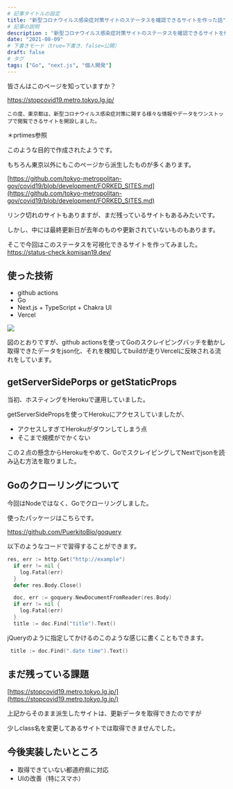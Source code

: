 ```yaml
---
# 記事タイトルの設定
title: "新型コロナウイルス感染症対策サイトのステータスを確認できるサイトを作った話"
# 記事の説明
description : "新型コロナウイルス感染症対策サイトのステータスを確認できるサイトを作った話"
date: "2021-08-09"
# 下書きモード（true=下書き、false=公開）
draft: false
# タグ
tags: ["Go", "next.js", "個人開発"]
---
```

皆さんはこのページを知っていますか？

https://stopcovid19.metro.tokyo.lg.jp/

```
この度、東京都は、新型コロナウイルス感染症対策に関する様々な情報やデータをワンストップで閲覧できるサイトを開設しました。
```

＊prtimes参照

このような目的で作成されたようです。

もちろん東京以外にもこのページから派生したものが多くあります。

[https://github.com/tokyo-metropolitan-gov/covid19/blob/development/FORKED_SITES.md](https://github.com/tokyo-metropolitan-gov/covid19/blob/development/FORKED_SITES.md)

リンク切れのサイトもありますが、まだ残っているサイトもあるみたいです。

しかし、中には最終更新日が去年のものや更新されていないものもあります。

そこで今回はこのステータスを可視化できるサイトを作ってみました。
https://status-check.komisan19.dev/

## 使った技術

- github actions
- Go
- Next.js + TypeScript + Chakra UI
- Vercel

![](https://storage.googleapis.com/zenn-user-upload/39cd0b0555cef0fdea8b3bd9.png)


図のとおりですが、github actionsを使ってGoのスクレイピングバッチを動かし取得できたデータをjson化、それを検知してbuildが走りVercelに反映される流れをしています。

## getServerSidePorps or getStaticProps

当初、ホスティングをHerokuで運用していました。

getServerSidePropsを使ってHerokuにアクセスしていましたが、

- アクセスしすぎてHerokuがダウンしてしまう点
- そこまで規模がでかくない

この２点の懸念からHerokuをやめて、GoでスクレイピングしてNextでjsonを読み込む方法を取りました。

## Goのクローリングについて

今回はNodeではなく、Goでクローリングしました。

使ったパッケージはこちらです。

https://github.com/PuerkitoBio/goquery

以下のようなコードで習得することができます。

```go
res, err := http.Get("http://example")
  if err != nil {
    log.Fatal(err)
  }
  defer res.Body.Close()

  doc, err := goquery.NewDocumentFromReader(res.Body)
  if err != nil {
    log.Fatal(err)
  }
  title := doc.Find("title").Text()
```

jQueryのように指定してかけるのこのような感じに書くこともできます。

```go
 title := doc.Find(".date time").Text()
```

## まだ残っている課題

[https://stopcovid19.metro.tokyo.lg.jp/](https://stopcovid19.metro.tokyo.lg.jp/)

上記からそのまま派生したサイトは、更新データを取得できたのですが

少しclass名を変更してあるサイトでは取得できませんでした。

## 今後実装したいところ

- 取得できていない都道府県に対応
- UIの改善（特にスマホ）


